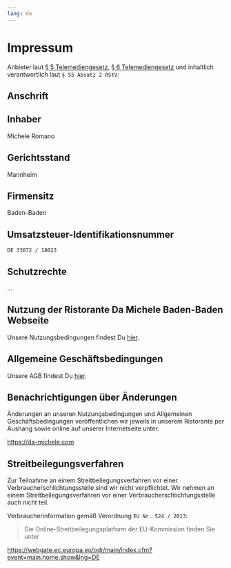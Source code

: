 ```yaml
---
lang: de
---
```


# Impressum

Anbieter laut [§ 5 Telemediengesetz](https://www.gesetze-im-internet.de/tmg/__5.html), [§ 6 Telemediengesetz](https://www.gesetze-im-internet.de/tmg/__6.html) und inhaltlich verantwortlich laut `§ 55 Absatz 2 RStV`:

## Anschrift

<RestaurantAddress/>

## Inhaber

Michele Romano

## Gerichtsstand

Mannheim

## Firmensitz

Baden-Baden

## Umsatzsteuer-Identifikationsnummer

`DE 33072 / 18023`

## Schutzrechte

...

## Nutzung der **Ristorante Da Michele Baden-Baden** Webseite

Unsere Nutzungsbedingungen findest Du [hier](./legal/terms.md#nutzungsbedingungen).

## Allgemeine Geschäftsbedingungen

Unsere AGB findest Du [hier](./legal/terms.md#allgemeine-geschaftsbedingungen).

## Benachrichtigungen über Änderungen

Änderungen an unseren Nutzungsbedingungen und Allgemeinen Geschäftsbedingungen veröffentlichen wir jeweils in unserem Ristorante per Aushang sowie online auf unserer Internetseite unter:

<https://da-michele.com>

## Streitbeilegungsverfahren

Zur Teilnahme an einem Streitbeilegungsverfahren vor einer Verbraucherschlichtungsstelle sind wir nicht verpflichtet.
Wir nehmen an einem Streitbeilegungsverfahren vor einer Verbraucherschlichtungsstelle auch nicht teil.

Verbraucherinformation gemäß Verordnung `EU Nr. 524 / 2013`:

> Die Online-Streitbeilegungsplatform der EU-Kommission finden Sie unter

<https://webgate.ec.europa.eu/odr/main/index.cfm?event=main.home.show&lng=DE>
